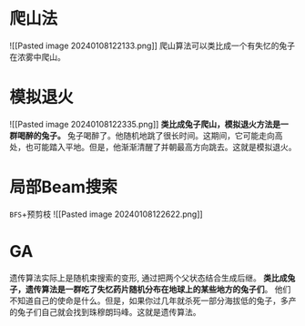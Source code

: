 # 爬山法
![[Pasted image 20240108122133.png]]
爬山算法可以类比成一个有失忆的兔子在浓雾中爬山。
# 模拟退火
![[Pasted image 20240108122335.png]]
**类比成兔子爬山，模拟退火方法是一群喝醉的兔子。**
兔子喝醉了。他随机地跳了很长时间。这期间，它可能走向高处，也可能踏入平地。但是，他渐渐清醒了并朝最高方向跳去。这就是模拟退火。
# 局部Beam搜索
`BFS`+预剪枝
![[Pasted image 20240108122622.png]]
# GA
遗传算法实际上是随机束搜索的变形, 通过把两个父状态结合生成后继。
**类比成兔子，遗传算法是一群吃了失忆药片随机分布在地球上的某些地方的兔子们**。
他们不知道自己的使命是什么。但是，如果你过几年就杀死一部分海拔低的兔子，多产的兔子们自己就会找到珠穆朗玛峰。这就是遗传算法。
